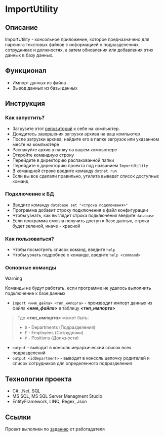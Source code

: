 # ImportUtility
## Описание
ImportUtility - консольное приложение, которое предназначено для парсинга текстовых файлов с информацией о подразделениях, сотрудниках и должностях, а затем обновления или добавления этих данных в базу данных.
## Функционал
* Импорт данных из файла
* Вывод данных из базы данных
## Инструкция
### Как запустить?
* Загрузите этот [репозиторий](https://github.com/VkKnnnk/ImportUtility/archive/refs/heads/master.zip) к себе на компьютер.
* Дождитесь завершения загрузки архива на ваш компьютер
* После загрузки архива, найдите его в папке загрузок или указанном месте на компьютере
* Распакуйте архив в папку на вашем компьютере
* Откройте командную строку
* Перейдите в директорию распакованной папки
* Перейдите в директорию проекта под названием `ImportUtility`
* В командной строке введите команду `dotnet run`
* Если вы все сделали правильно, утилита выведет список доступных команд
### Подключение к БД
* Введите команду `database set "<строка подключения>"`
* Программа добавит строку подключения в файл конфигурации
* Чтобы узнать, как выглядит строка подключения введите `database`
* Если программа смогла получить доступ к базе данных, строка будет зеленой, иначе - красной
### Как пользоваться?
* Чтобы посмотреть список команд, введите `help`
* Чтобы узнать подробнее о команде, введите `help <command>`
### Основные команды
> [!WARNING]
> Команды не будут работать, если программе не удалось выполнить подключение к базе данных

* `import <имя_файла> <тип_импорта>` - производит импорт данных из файла ***<имя_файла>*** в таблицу ***<тип_импорта>***

> Где ***<тип_импорта>*** может быть:
> * `D` - Departments (Подразделения)
> * `E` - Employees (Сотрудники)
> * `P` - Positions (Должности)

* `output` - выводит в консоль иерархический список всех подразделений
* `output <idDepаrtment>` - выводит в консоль цепочку родителей и список сотрудников для определенного подразделения
## Технологии проекта
* C#, .Net, SQL
* MS SQL, MS SQL Server Managment Studio
* EntityFramework, LINQ, Regex, Json
## Ссылки
Проект выполнен по [заданию](https://github.com/STARKOV-Group/SGTest) от работадателя 
